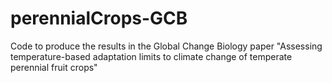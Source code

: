 # perennialCrops-GCB
Code to produce the results in the Global Change Biology paper "Assessing temperature-based adaptation limits to climate change of temperate perennial fruit crops"
